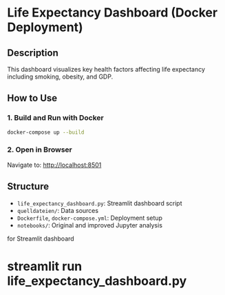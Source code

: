 # Life Expectancy Dashboard (Docker Deployment)

## Description
This dashboard visualizes key health factors affecting life expectancy including smoking, obesity, and GDP.

## How to Use

### 1. Build and Run with Docker
```bash
docker-compose up --build
```

### 2. Open in Browser
Navigate to: [http://localhost:8501](http://localhost:8501)

## Structure
- `life_expectancy_dashboard.py`: Streamlit dashboard script
- `quelldateien/`: Data sources
- `Dockerfile`, `docker-compose.yml`: Deployment setup
- `notebooks/`: Original and improved Jupyter analysis

for Streamlit dashboard
# streamlit run life_expectancy_dashboard.py